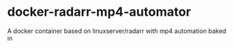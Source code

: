 # docker-radarr-mp4-automator
A docker container based on linuxserver/radarr with mp4 automation baked in
